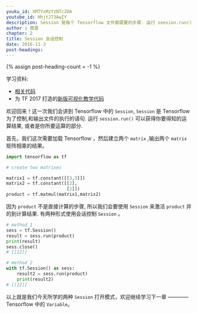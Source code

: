 ```yaml
---
youku_id: XMTYxMzYzNTc2OA
youtube_id: HhjtJ73AwIY
description: Session 是每个 Tensorflow 文件都需要的步骤. 运行 seesion.run()可以获得你要得知的运算结果, 或者是你所要运算的部分.
author : 商晋
chapter: 2
title: Session 会话控制
date: 2016-11-3
post-headings:
---
```

{% assign post-heading-count = -1 %}

学习资料:
  * [相关代码](https://github.com/MorvanZhou/tutorials/blob/master/tensorflowTUT/tensorflow6_session.py)
  * 为 TF 2017 打造的[新版可视化教学代码](https://github.com/MorvanZhou/Tensorflow-Tutorial)


欢迎回来！这一次我们会讲到 Tensorflow 中的 `Session`, `Session` 是 Tensorflow 为了控制,和输出文件的执行的语句.
运行 `session.run()` 可以获得你要得知的运算结果, 或者是你所要运算的部分. 

首先，我们这次需要加载 Tensorflow ，然后建立两个 `matrix` ,输出两个 `matrix` 矩阵相乘的结果。

```python
import tensorflow as tf

# create two matrixes

matrix1 = tf.constant([[3,3]])
matrix2 = tf.constant([[2],
                       [2]])
product = tf.matmul(matrix1,matrix2)
```

因为 `product` 不是直接计算的步骤, 所以我们会要使用 `Session` 来激活 `product` 并的到计算结果.
有两种形式使用会话控制 `Session` 。

```python
# method 1
sess = tf.Session()
result = sess.run(product)
print(result)
sess.close()
# [[12]]

# method 2
with tf.Session() as sess:
    result2 = sess.run(product)
    print(result2)
# [[12]]
```

以上就是我们今天所学的两种 `Session` 打开模式，欢迎继续学习下一章 ———— Tensorflow 中的 `Variable`。
